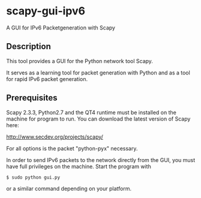 # scapy-gui-ipv6 

A GUI for IPv6 Packetgeneration with Scapy

## Description

This tool provides a GUI for the Python network tool Scapy.

It serves as a learning tool for packet generation with Python and as a tool for rapid IPv6 packet generation.

## Prerequisites

Scapy 2.3.3, Python2.7 and the QT4 runtime must be installed on the machine for program to run. You can download the latest version of Scapy here:

http://www.secdev.org/projects/scapy/

For all options is the packet "python-pyx" necessary.

In order to send IPv6 packets to the network directly from the GUI, you must have full privileges on the machine. Start the program with

    $ sudo python gui.py

or a similar command depending on your platform.
